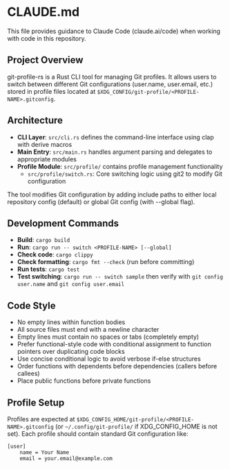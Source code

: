 # CLAUDE.md

This file provides guidance to Claude Code (claude.ai/code) when working with code in this repository.

## Project Overview

git-profile-rs is a Rust CLI tool for managing Git profiles. It allows users to switch between different Git configurations (user.name, user.email, etc.) stored in profile files located at `$XDG_CONFIG/git-profile/<PROFILE-NAME>.gitconfig`.

## Architecture

- **CLI Layer**: `src/cli.rs` defines the command-line interface using clap with derive macros
- **Main Entry**: `src/main.rs` handles argument parsing and delegates to appropriate modules
- **Profile Module**: `src/profile/` contains profile management functionality
  - `src/profile/switch.rs`: Core switching logic using git2 to modify Git configuration

The tool modifies Git configuration by adding include paths to either local repository config (default) or global Git config (with --global flag).

## Development Commands

- **Build**: `cargo build`
- **Run**: `cargo run -- switch <PROFILE-NAME> [--global]`
- **Check code**: `cargo clippy`
- **Check formatting**: `cargo fmt --check` (run before committing)
- **Run tests**: `cargo test`
- **Test switching**: `cargo run -- switch sample` then verify with `git config user.name` and `git config user.email`

## Code Style

- No empty lines within function bodies
- All source files must end with a newline character
- Empty lines must contain no spaces or tabs (completely empty)
- Prefer functional-style code with conditional assignment to function pointers over duplicating code blocks
- Use concise conditional logic to avoid verbose if-else structures
- Order functions with dependents before dependencies (callers before callees)
- Place public functions before private functions

## Profile Setup

Profiles are expected at `$XDG_CONFIG_HOME/git-profile/<PROFILE-NAME>.gitconfig` (or `~/.config/git-profile/` if XDG_CONFIG_HOME is not set). Each profile should contain standard Git configuration like:

```gitconfig
[user]
    name = Your Name
    email = your.email@example.com
```